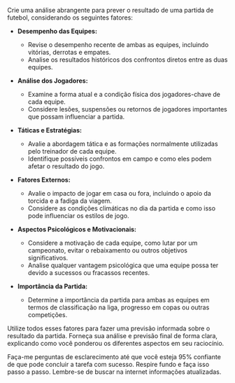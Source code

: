  
Crie uma análise abrangente para prever o resultado de uma partida de futebol, considerando os seguintes fatores:

- **Desempenho das Equipes:**
  - Revise o desempenho recente de ambas as equipes, incluindo vitórias, derrotas e empates.
  - Analise os resultados históricos dos confrontos diretos entre as duas equipes.

- **Análise dos Jogadores:**
  - Examine a forma atual e a condição física dos jogadores-chave de cada equipe.
  - Considere lesões, suspensões ou retornos de jogadores importantes que possam influenciar a partida.

- **Táticas e Estratégias:**
  - Avalie a abordagem tática e as formações normalmente utilizadas pelo treinador de cada equipe.
  - Identifique possíveis confrontos em campo e como eles podem afetar o resultado do jogo.

- **Fatores Externos:**
  - Avalie o impacto de jogar em casa ou fora, incluindo o apoio da torcida e a fadiga da viagem.
  - Considere as condições climáticas no dia da partida e como isso pode influenciar os estilos de jogo.

- **Aspectos Psicológicos e Motivacionais:**
  - Considere a motivação de cada equipe, como lutar por um campeonato, evitar o rebaixamento ou outros objetivos significativos.
  - Analise qualquer vantagem psicológica que uma equipe possa ter devido a sucessos ou fracassos recentes.

- **Importância da Partida:**
  - Determine a importância da partida para ambas as equipes em termos de classificação na liga, progresso em copas ou outras competições.

Utilize todos esses fatores para fazer uma previsão informada sobre o resultado da partida. Forneça sua análise e previsão final de forma clara, explicando como você ponderou os diferentes aspectos em seu raciocínio.

Faça-me perguntas de esclarecimento até que você esteja 95% confiante de que pode concluir a tarefa com sucesso. Respire fundo e faça isso passo a passo. Lembre-se de buscar na internet informações atualizadas.
```